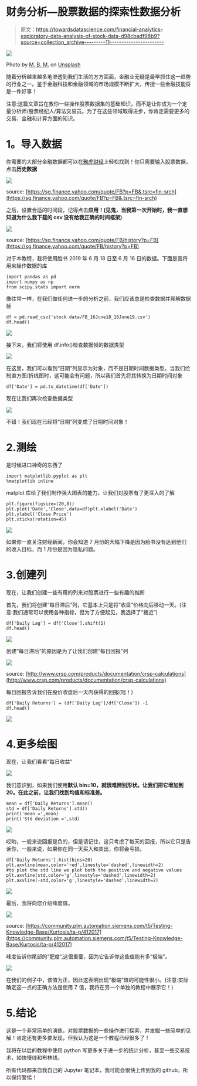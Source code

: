 # 财务分析—股票数据的探索性数据分析

> 原文：<https://towardsdatascience.com/financial-analytics-exploratory-data-analysis-of-stock-data-d98cbadf98b9?source=collection_archive---------11----------------------->

![](img/57a55d389b5b56508ad945b5e792b5e5.png)

Photo by [M. B. M.](https://unsplash.com/@m_b_m?utm_source=medium&utm_medium=referral) on [Unsplash](https://unsplash.com?utm_source=medium&utm_medium=referral)

随着分析越来越多地渗透到我们生活的方方面面，金融业无疑是最早抓住这一趋势的行业之一。鉴于金融科技和金融领域的市场规模不断扩大，传授一些金融技能将是一件好事！

注意:这篇文章旨在教你一些操作股票数据集的基础知识，而不是让你成为一个定量分析师/股票经纪人/算法交易员。为了在这些领域取得进步，你肯定需要更多的交易、金融和计算方面的知识。

# **1。导入数据**

你需要的大部分金融数据都可以在[雅虎财经](https://sg.finance.yahoo.com/)上轻松找到！你只需要输入股票数据，点击**历史数据**

![](img/653588cc22e0fe70713b57d2c9938851.png)

source: [https://sg.finance.yahoo.com/quote/FB?p=FB&.tsrc=fin-srch](https://sg.finance.yahoo.com/quote/FB?p=FB&.tsrc=fin-srch)

之后，设置合适的时间段，记得点击**应用！(见鬼，当我第一次开始时，我一直想知道为什么我下载的 csv 没有给我正确的时间框架)**

![](img/f8a33ef16df71cd2735838b7e13ab206.png)

source: [https://sg.finance.yahoo.com/quote/FB/history?p=FB](https://sg.finance.yahoo.com/quote/FB/history?p=FB)

对于本教程，我将使用脸书 2019 年 6 月 18 日至 6 月 16 日的数据。下面是我将用来操作数据的库

```
import pandas as pd 
import numpy as np
from scipy.stats import norm
```

像往常一样，在我们做任何进一步的分析之前，我们应该总是检查数据并理解数据帧

```
df = pd.read_csv('stock data/FB_16June18_16June19.csv')
df.head()
```

![](img/4b7d533e8c8dc5e3661a1eb2e0405d04.png)

接下来，我们将使用 df.info()检查数据帧的数据类型

![](img/d6c6c865d4835eabef5ef29926a824ec.png)

在这里，我们可以看到“日期”列显示为对象，而不是日期时间数据类型。当我们绘制直方图/折线图时，这可能会有问题，所以我们首先将其转换为日期时间对象

```
df['Date'] = pd.to_datetime(df['Date'])
```

现在让我们再次检查数据类型

![](img/3fa3d93f7dce4332d27e7da731a118e3.png)

不错！我们现在已经将“日期”列变成了日期时间对象！

# 2.测绘

是时候进口神奇的东西了

```
import matplotlib.pyplot as plt
%matplotlib inline
```

matplot 库给了我们制作强大图表的能力，让我们对股票有了更深入的了解

```
plt.figure(figsize=(20,8))
plt.plot('Date','Close',data=df)plt.xlabel('Date')
plt.ylabel('Close Price')
plt.xticks(rotation=45)
```

![](img/57987b413d0bee8861ad5e468595bd94.png)

如果你一直关注财经新闻，你会知道 7 月份的大幅下降是因为脸书没有达到他们的收入目标，而 1 月份是因为隐私问题。

# 3.创建列

现在，让我们创建一些有用的列来对股票进行一些有趣的推断

首先，我们将创建“每日滞后”列，它基本上只是将“收盘”价格向后移动一天。(注意:我们通常可以使用各种指标，但为了方便起见，我选择了“接近”)

```
df['Daily Lag'] = df['Close'].shift(1)
df.head()
```

![](img/3f93db2f7f0852525014db958d25093b.png)

创建“每日滞后”的原因是为了让我们创建“每日回报”列

![](img/4fc959d34fe8484fd6d199c0653439d4.png)

source: [http://www.crsp.com/products/documentation/crsp-calculations](http://www.crsp.com/products/documentation/crsp-calculations)

每日回报告诉我们在股价收盘后一天内获得的回报(咄！)

```
df['Daily Returns'] = (df['Daily Lag']/df['Close']) -1
df.head()
```

![](img/5219162eb405ffd877f136da7b78e0b0.png)

# 4.更多绘图

现在，让我们看看“每日收益”

![](img/626177b41ae883f11ae0332b0333884e.png)

我们意识到，如果我们使用**默认 bin=10，就很难辨别形状。让我们把它增加到 20。在此之前，让我们找到均值和标准差。**

```
mean = df['Daily Returns'].mean()
std = df['Daily Returns'].std()
print('mean =',mean)
print('Std deviation =',std)
```

![](img/9cdc7d06ea2410c4b468e0e6a9848929.png)

哎哟，一般来说回报是负的，但是请记住，这只考虑了每天的回报，所以它只是告诉你，一般来说，如果你在同一天买入和卖出，你将会亏损。

```
df['Daily Returns'].hist(bins=20)
plt.axvline(mean,color='red',linestyle='dashed',linewidth=2)
#to plot the std line we plot both the positive and negative values 
plt.axvline(std,color='g',linestyle='dashed',linewidth=2)
plt.axvline(-std,color='g',linestyle='dashed',linewidth=2)
```

![](img/a4a1262ad6069ef0981835f2318c669d.png)

最后，我将向您介绍峰度值。

![](img/2631cbe40b4f3e002571c517bca11e58.png)

source: [https://community.plm.automation.siemens.com/t5/Testing-Knowledge-Base/Kurtosis/ta-p/412017](https://community.plm.automation.siemens.com/t5/Testing-Knowledge-Base/Kurtosis/ta-p/412017)

峰度告诉你尾部的“肥度”,这很重要，因为它告诉你这些值能有多“极端”。

![](img/723124b85c38d4efb18d08244ee7e9d5.png)

在我们的例子中，该值为正，因此这表明出现“极端”值的可能性很小。(注意:实际确定这一点的正确方法是使用 Z 值，我将在另一个单独的教程中展示它！)

# 5.结论

这是一个非常简单的演练，对股票数据的一些操作进行探索，并发掘一些简单的见解！肯定还有更多要发现，但我认为这是一个教程已经很多了！

我将在以后的教程中使用 python 写更多关于进一步的统计分析，甚至一些交易技术，如快慢线和布林线。

所有代码都来自我自己的 Jupyter 笔记本，我可能会很快上传到我的 github，所以保持警惕！